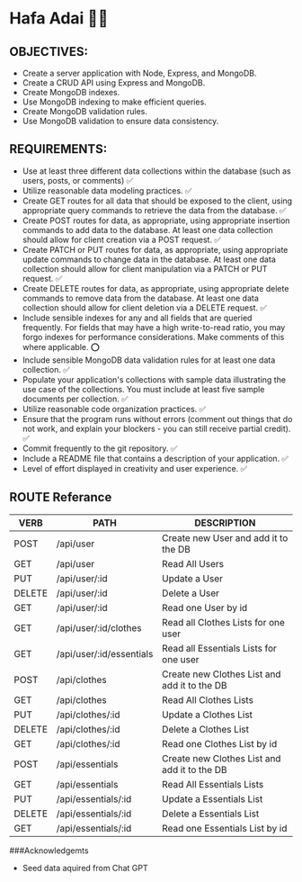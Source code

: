# Hafa Adai 🪸🌊

## OBJECTIVES:
- Create a server application with Node, Express, and MongoDB.
- Create a CRUD API using Express and MongoDB.
- Create MongoDB indexes.
- Use MongoDB indexing to make efficient queries.
- Create MongoDB validation rules.
- Use MongoDB validation to ensure data consistency.

## REQUIREMENTS:
- Use at least three different data collections within the database (such as users, posts, or comments) ✅
- Utilize reasonable data modeling practices. ✅
- Create GET routes for all data that should be exposed to the client, using appropriate query commands to retrieve the data from the database. ✅
- Create POST routes for data, as appropriate, using appropriate insertion commands to add data to the database. At least one data collection should allow for client creation via a POST request. ✅
- Create PATCH or PUT routes for data, as appropriate, using appropriate update commands to change data in the database. At least one data collection should allow for client manipulation via a PATCH or PUT request. ✅
- Create DELETE routes for data, as appropriate, using appropriate delete commands to remove data from the database. At least one data collection should allow for client deletion via a DELETE request. ✅
- Include sensible indexes for any and all fields that are queried frequently. For fields that may have a high write-to-read ratio, you may forgo indexes for performance considerations. Make comments of this where applicable. ⭕
- Include sensible MongoDB data validation rules for at least one data collection. ✅
- Populate your application's collections with sample data illustrating the use case of the collections. You must include at least five sample documents per collection. ✅
- Utilize reasonable code organization practices. ✅
- Ensure that the program runs without errors (comment out things that do not work, and explain your blockers - you can still receive partial credit). ✅
- Commit frequently to the git repository. ✅
- Include a README file that contains a description of your application. ✅
- Level of effort displayed in creativity and user experience. ✅

## ROUTE Referance

|  VERB  |    PATH                  |  	DESCRIPTION                                | 
|--------|--------------------------|----------------------------------------------|
|  POST  | /api/user                | Create new User and add it to the DB         |
|    GET | /api/user                | Read All Users                               |
|    PUT | /api/user/:id            | Update a User                                |
| DELETE | /api/user/:id            | Delete a User                                |
|    GET | /api/user/:id            | Read one User by id                          |
|    GET | /api/user/:id/clothes    | Read all Clothes Lists for one user          |
|    GET | /api/user/:id/essentials | Read all Essentials Lists for one user       |
|  POST  | /api/clothes             | Create new Clothes List and add it to the DB |
|    GET | /api/clothes             | Read All Clothes Lists                       |
|    PUT | /api/clothes/:id         | Update a Clothes List                        |
| DELETE | /api/clothes/:id         | Delete a Clothes List                        |
|    GET | /api/clothes/:id         | Read one Clothes List by id                  |
|  POST  | /api/essentials          | Create new Clothes List and add it to the DB |
|    GET | /api/essentials          | Read All Essentials Lists                    |
|    PUT | /api/essentials/:id      | Update a Essentials List                     |
| DELETE | /api/essentials/:id      | Delete a Essentials List                     |
|    GET | /api/essentials/:id      | Read one Essentials List by id               |

###Acknowledgemts
- Seed data aquired from Chat GPT